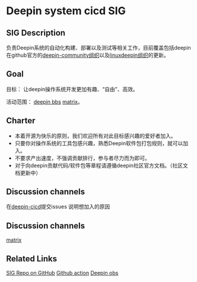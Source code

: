 # Deepin system cicd SIG

## SIG Description

负责Deepin系统的自动化构建、部署以及测试等相关工作，目前覆盖包括deepin在github官方的[deepin-community组织](https://github.com/orgs/deepin-community)以及[linuxdeepin组织](https://github.com/orgs/linuxdeepin)的更新。

## Goal

目标： 让deepin操作系统开发更加有趣、“自由”、高效。

活动范围：
[deepin bbs](https://bbs.deepin.org/)
[matrix](https://matrix.to/#/#deepin-cicd:deepin.org)。


## Charter

* 本着开源为快乐的原则，我们欢迎所有对此目标感兴趣的爱好者加入。
* 只要你对操作系统的工具包感兴趣，熟悉Deepin软件包打包规则，就可以加入。
* 不要求产出速度，不强调贡献排行，参与者尽力而为即可。
* 对于向deepin贡献代码/软件包等章程请遵循deepin社区官方文档。（社区文档更新中）

## Discussion channels

在[deepin-cicd](https://github.com/deepin-community/sig-deepin-cicd/issues)提交issues 说明想加入的原因


## Discussion channels

[matrix](https://matrix.to/#/#deepin-cicd:deepin.org)

## Related Links

[SIG Repo on GitHub](https://github.com/deepin-community/sig-deepin-cicd)
[Github action](https://github.com/features/actions)
[Deepin obs](https://build.deepin.com/)
